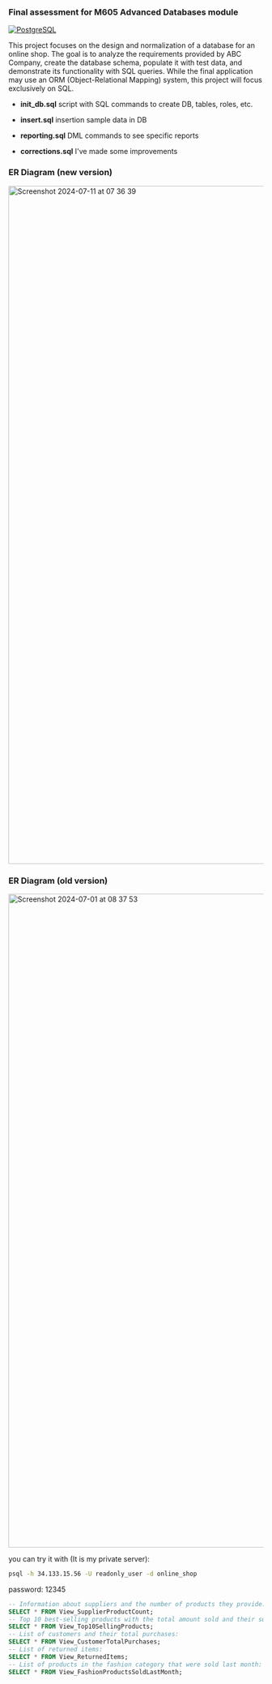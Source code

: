 ### Final assessment for M605 Advanced Databases module

[![PostgreSQL](https://img.shields.io/badge/PostgreSQL-14-orange.svg)](https://www.postgresql.org/)

This project focuses on the design and normalization of a database for an online shop. The goal is to analyze the requirements provided by ABC Company, create the database schema, populate it with test data, and demonstrate its functionality with SQL queries. While the final application may use an ORM (Object-Relational Mapping) system, this project will focus exclusively on SQL.

- **init_db.sql** script with SQL commands to create DB, tables, roles, etc.

- **insert.sql** insertion sample data in DB

- **reporting.sql** DML commands to see specific reports

- **corrections.sql** I've made some improvements

### ER Diagram (new version)

<img width="1338" alt="Screenshot 2024-07-11 at 07 36 39" src="https://github.com/Pakhomovskii/gisma-advanced-db/assets/69305661/7c9b1b2c-93ea-40bb-b0d4-b0b8ad5df99a">

### ER Diagram (old version)

<img width="1290" alt="Screenshot 2024-07-01 at 08 37 53" src="https://github.com/Pakhomovskii/gisma-advanced-db/assets/69305661/39b9cc69-f0c3-4176-a3fb-75ef388d53ec">


you can try it with (It is my private server):
```bash
psql -h 34.133.15.56 -U readonly_user -d online_shop
```
password: 12345
```sql
-- Information about suppliers and the number of products they provide:	
SELECT * FROM View_SupplierProductCount;
-- Top 10 best-selling products with the total amount sold and their supplier:	
SELECT * FROM View_Top10SellingProducts;
-- List of customers and their total purchases:	
SELECT * FROM View_CustomerTotalPurchases;
-- List of returned items:	
SELECT * FROM View_ReturnedItems;
-- List of products in the fashion category that were sold last month:	
SELECT * FROM View_FashionProductsSoldLastMonth;
```

